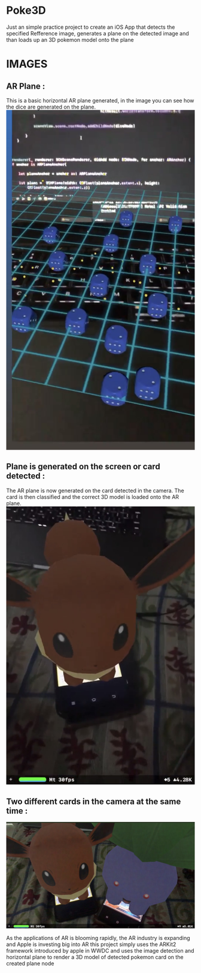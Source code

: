# Poke3D
Just an simple practice project to create an iOS App that detects the specified Refference image, generates a plane on the detected image and than loads up an 3D pokemon model onto the plane 

# IMAGES 

## AR Plane : 
This is a basic horizontal AR plane generated, in the image you can see how the dice are generated on the plane.
![AR Plane](https://github.com/aashay15/Poke3D/blob/master/Project%20Images/IMG_1804.jpg)

## Plane is generated on the screen or card detected :
The AR plane is now generated on the card detected in the camera. The card is then classified and the correct 3D model is loaded onto the AR plane. 
![AR Plane on card](https://github.com/aashay15/Poke3D/blob/master/Project%20Images/IMG_1808.jpg)

## Two different cards in the camera at the same time :
![AR Plane on card](https://github.com/aashay15/Poke3D/blob/master/Project%20Images/IMG_1803.jpg)



As the applications of AR is blooming rapidly, the AR industry is expanding and Apple is investing big into AR
this project simply uses the ARKit2 framework introduced by apple in WWDC and uses the image detection and horizontal plane 
to render a 3D model of detected pokemon card on the created plane node 

